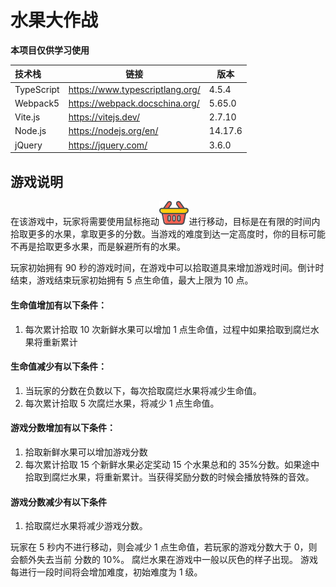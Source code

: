 # 水果大作战

**本项目仅供学习使用**

| 技术栈     | 链接                            | 版本    |
| :--------- | ------------------------------- | ------- |
| TypeScript | https://www.typescriptlang.org/ | 4.5.4   |
| Webpack5   | https://webpack.docschina.org/  | 5.65.0  |
| Vite.js    | https://vitejs.dev/             | 2.7.10  |
| Node.js    | https://nodejs.org/en/          | 14.17.6 |
| jQuery     | https://jquery.com/             | 3.6.0   |

## 游戏说明

在该游戏中，玩家将需要使用鼠标拖动<img src="./src/assets/images/box.svg" alt="Box" style="zoom:15%;" />进行移动，目标是在有限的时间内拾取更多的水果，拿取更多的分数。当游戏的难度到达一定高度时，你的目标可能不再是拾取更多水果，而是躲避所有的水果。

玩家初始拥有 90 秒的游戏时间，在游戏中可以拾取道具来增加游戏时间。倒计时结束，游戏结束玩家初始拥有 5 点生命值，最大上限为 10 点。

#### 生命值增加有以下条件：

1. 每次累计拾取 10 次新鲜水果可以增加 1 点生命值，过程中如果拾取到腐烂水果将重新累计

#### 生命值减少有以下条件：

1. 当玩家的分数在负数以下，每次拾取腐烂水果将减少生命值。
2. 每次累计拾取 5 次腐烂水果，将减少 1 点生命值。

#### 游戏分数增加有以下条件：

1. 拾取新鲜水果可以增加游戏分数
2. 每次累计拾取 15 个新鲜水果必定奖动 15 个水果总和的 35%分数。如果途中拾取到腐烂水果，将重新累计。当获得奖励分数的时候会播放特殊的音效。

#### 游戏分数减少有以下条件

1. 拾取腐烂水果将减少游戏分数。

玩家在 5 秒内不进行移动，则会减少 1 点生命值，若玩家的游戏分数大于 0，则会额外失去当前
分数的 10%。
腐烂水果在游戏中一般以灰色的样子出现。
游戏每进行一段时间将会增加难度，初始难度为 1 级。
